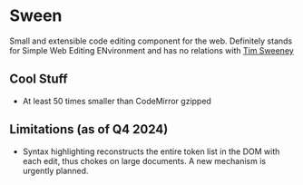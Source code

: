 # Sween
Small and extensible code editing component for the web. Definitely stands for Simple Web Editing ENvironment and has no relations with [Tim Sweeney](https://en.wikipedia.org/wiki/Tim_Sweeney)

## Cool Stuff
- At least 50 times smaller than CodeMirror gzipped

## Limitations (as of Q4 2024)
- Syntax highlighting reconstructs the entire token list in the DOM with each edit, thus chokes on large documents. A new mechanism is urgently planned.
